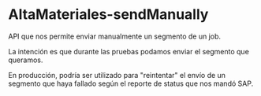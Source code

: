 # AltaMateriales-sendManually

API que nos permite enviar manualmente un segmento de un job.

La intención es que durante las pruebas podamos enviar el segmento que queramos.

En producción, podría ser utilizado para "reintentar" el envío de un segmento que haya fallado según el reporte de status que nos mandó SAP.